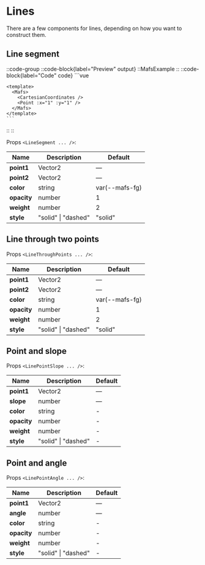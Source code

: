 # Lines

There are a few components for lines, depending on how you want to construct them.

## Line segment

::code-group
  ::code-block{label="Preview" output}
    ::MafsExample
  ::
  ::code-block{label="Code" code}
    ```vue
    <script setup lang="ts">
    import { Mafs, Point, CartesianCoordinates } from "vue-mafs";
    </script>

    <template>
      <Mafs>
        <CartesianCoordinates />
        <Point :x="1" :y="1" />
      </Mafs>
    </template>
    ```
  ::
::

Props `<LineSegment ... />`:

|Name|Description|Default|
|-|-|-|
|**point1**|Vector2|—|
|**point2**|Vector2|—|
|**color**|string|var(--mafs-fg)|
|**opacity**|number|1|
|**weight**|number|2|
|**style**|"solid" \| "dashed"|"solid"|

## Line through two points

Props `<LineThroughPoints ... />`:

|Name|Description|Default|
|-|-|-|
|**point1**|Vector2|—|
|**point2**|Vector2|—|
|**color**|string|var(--mafs-fg)|
|**opacity**|number|1|
|**weight**|number|2|
|**style**|"solid" \| "dashed"|"solid"|

## Point and slope

Props `<LinePointSlope ... />`:

|Name|Description|Default|
|-|-|-|
|**point1**|Vector2|—|
|**slope**|number|—|
|**color**|string|-|
|**opacity**|number|-|
|**weight**|number|-|
|**style**|"solid" \| "dashed"|-|

## Point and angle

Props `<LinePointAngle ... />`:

|Name|Description|Default|
|-|-|-|
|**point1**|Vector2|—|
|**angle**|number|—|
|**color**|string|-|
|**opacity**|number|-|
|**weight**|number|-|
|**style**|"solid" \| "dashed"|-|

